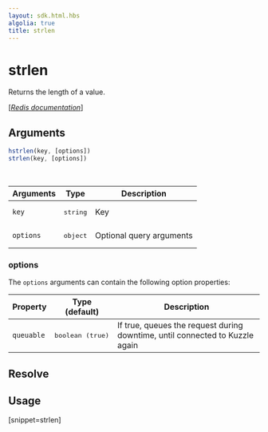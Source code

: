 ```yaml
---
layout: sdk.html.hbs
algolia: true
title: strlen
---
```


# strlen


Returns the length of a value.

[[_Redis documentation_]](https://redis.io/commands/strlen)

## Arguments

```js
hstrlen(key, [options])
strlen(key, [options])

```

<br/>

| Arguments    | Type    | Description |
|--------------|---------|-------------|
| `key` | <pre>string</pre> | Key |
| ``options`` | <pre>object</pre> | Optional query arguments |

### options

The `options` arguments can contain the following option properties:

| Property   | Type (default)   | Description                       |
| ---------- | ------- | --------------------------------- |
| `queuable` | <pre>boolean (true)</pre> | If true, queues the request during downtime, until connected to Kuzzle again |

## Resolve

## Usage

[snippet=strlen]
